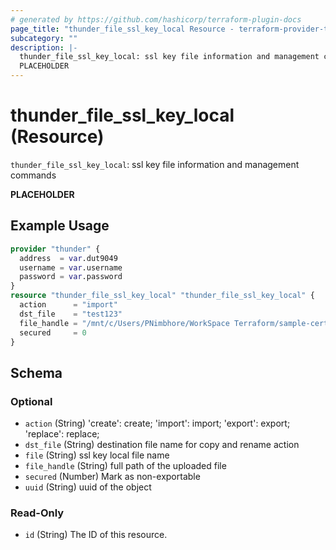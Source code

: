 ```yaml
---
# generated by https://github.com/hashicorp/terraform-plugin-docs
page_title: "thunder_file_ssl_key_local Resource - terraform-provider-thunder"
subcategory: ""
description: |-
  thunder_file_ssl_key_local: ssl key file information and management commands
  PLACEHOLDER
---
```


# thunder_file_ssl_key_local (Resource)

`thunder_file_ssl_key_local`: ssl key file information and management commands

__PLACEHOLDER__

## Example Usage

```terraform
provider "thunder" {
  address  = var.dut9049
  username = var.username
  password = var.password
}
resource "thunder_file_ssl_key_local" "thunder_file_ssl_key_local" {
  action      = "import"
  dst_file    = "test123"
  file_handle = "/mnt/c/Users/PNimbhore/WorkSpace Terraform/sample-certificates/test_crl.crl"
  secured     = 0
}
```

<!-- schema generated by tfplugindocs -->
## Schema

### Optional

- `action` (String) 'create': create; 'import': import; 'export': export; 'replace': replace;
- `dst_file` (String) destination file name for copy and rename action
- `file` (String) ssl key local file name
- `file_handle` (String) full path of the uploaded file
- `secured` (Number) Mark as non-exportable
- `uuid` (String) uuid of the object

### Read-Only

- `id` (String) The ID of this resource.


